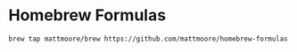# Homebrew Formulas

```shell
brew tap mattmoore/brew https://github.com/mattmoore/homebrew-formulas
```
